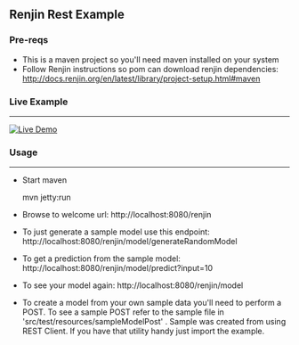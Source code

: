 ## Renjin Rest Example ##

### Pre-reqs ###

* This is a maven project so you'll need maven installed on your system 
* Follow Renjin instructions so pom can download renjin dependencies: http://docs.renjin.org/en/latest/library/project-setup.html#maven

### Live Example ###
***

[![Live Demo](http://i3.ytimg.com/vi/VVrCd30JKZ8/hqdefault.jpg)](https://www.youtube.com/watch?v=VVrCd30JKZ8)

### Usage ###
***

* Start maven
	
	mvn jetty:run
	
* Browse to welcome url: http://localhost:8080/renjin 

* To just generate a sample model use this endpoint: http://localhost:8080/renjin/model/generateRandomModel

* To get a prediction from the sample model: http://localhost:8080/renjin/model/predict?input=10

* To see your model again: http://localhost:8080/renjin/model

* To create a model from your own sample data you'll need to perform a POST. To see a sample POST refer to the sample file in 'src/test/resources/sampleModelPost' . 
Sample was created from using REST Client. If you have that utility handy just import the example. 


	